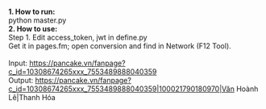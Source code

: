 **1. How to run:** \
python master.py
\
**2. How to use:** \
Step 1. Edit access_token, jwt in define.py \
Get it in pages.fm; open conversion and find in Network (F12 Tool).
\
\
Input: https://pancake.vn/fanpage?c_id=10308674265xxx_7553489888040359 \
Output: https://pancake.vn/fanpage?c_id=10308674265xxx_7553489888040359|100021790180970|Văn Hoành Lê|Thanh Hóa
